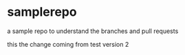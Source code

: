 # samplerepo
a sample repo to understand the branches and pull requests

this the change coming from test
version 2

